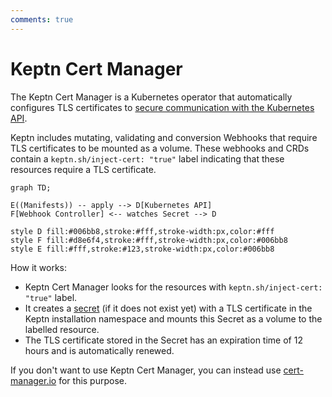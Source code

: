 ```yaml
---
comments: true
---
```


# Keptn Cert Manager

The Keptn Cert Manager is a Kubernetes operator that
automatically configures TLS certificates to
[secure communication with the Kubernetes API](https://kubernetes.io/docs/concepts/security/controlling-access/#transport-security).

Keptn includes mutating, validating and conversion Webhooks
that require TLS certificates to be mounted as a volume.
These webhooks and CRDs contain a `keptn.sh/inject-cert: "true"` label indicating that
these resources require a TLS certificate.

```mermaid
graph TD;

E((Manifests)) -- apply --> D[Kubernetes API]
F[Webhook Controller] <-- watches Secret --> D
    
style D fill:#006bb8,stroke:#fff,stroke-width:px,color:#fff
style F fill:#d8e6f4,stroke:#fff,stroke-width:px,color:#006bb8
style E fill:#fff,stroke:#123,stroke-width:px,color:#006bb8
```

How it works:

* Keptn Cert Manager looks for the resources with `keptn.sh/inject-cert: "true"` label.
* It creates a [secret](https://kubernetes.io/docs/concepts/configuration/secret/)
(if it does not exist yet) with a TLS certificate in the
Keptn installation namespace and mounts this Secret as a volume to the labelled resource.
* The TLS certificate stored in the Secret has an expiration time of 12 hours and is
automatically renewed.

If you don't want to use Keptn Cert Manager, you can instead
use [cert-manager.io](../installation/configuration/cert-manager.md)
for this purpose.